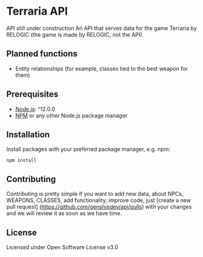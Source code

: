 # Terraria API

API still under construction
An API that serves data for the game Terraria by RELOGIC (the game is made by RELOGIC, not the API).

## Planned functions 
- Entity relationships (for example, classes tied to the best weapon for them)

## Prerequisites
- [Node.js](https://nodejs.org/): ^12.0.0
- [NPM](https://npmjs.org/) or any other Node.js package manager

## Installation

Install packages with your preferred package manager, e.g. npm:
```
npm install
```

## Contributing
Contributing is pretty simple if you want to add new data, about NPCs, WEAPONS, CLASSES, add functionality, improve code, just [create a new pull request] (https://github.com/genshindev/api/pulls) with your changes and we will review it as soon as we have time.

## License
Licensed under Open Software License v3.0
